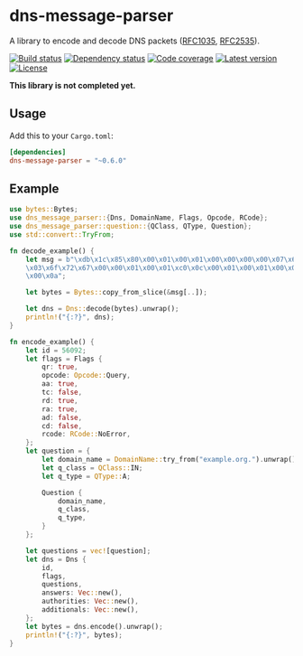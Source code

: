 # dns-message-parser
A library to encode and decode DNS packets ([RFC1035](https://tools.ietf.org/html/rfc1035), [RFC2535](https://tools.ietf.org/html/rfc2535)).

[![Build status](https://github.com/LinkTed/dns-message-parser/workflows/Continuous%20Integration/badge.svg)](https://github.com/LinkTed/dns-message-parser/actions?query=workflow%3A%22Continuous+Integration%22)
[![Dependency status](https://deps.rs/repo/github/linkted/dns-message-parser/status.svg)](https://deps.rs/repo/github/linkted/dns-message-parser)
[![Code coverage](https://codecov.io/gh/LinkTed/dns-message-parser/branch/master/graph/badge.svg)](https://codecov.io/gh/LinkTed/dns-message-parser)
[![Latest version](https://img.shields.io/crates/v/dns-message-parser.svg)](https://crates.io/crates/dns-message-parser)
[![License](https://img.shields.io/crates/l/dns-message-parser.svg)](https://opensource.org/licenses/BSD-3-Clause)  

**This library is not completed yet.**

## Usage
Add this to your `Cargo.toml`:
```toml
[dependencies]
dns-message-parser = "~0.6.0"
```

## Example
```rust
use bytes::Bytes;
use dns_message_parser::{Dns, DomainName, Flags, Opcode, RCode};
use dns_message_parser::question::{QClass, QType, Question};
use std::convert::TryFrom;

fn decode_example() {
    let msg = b"\xdb\x1c\x85\x80\x00\x01\x00\x01\x00\x00\x00\x00\x07\x65\x78\x61\x6d\x70\x6c\x65\
    \x03\x6f\x72\x67\x00\x00\x01\x00\x01\xc0\x0c\x00\x01\x00\x01\x00\x00\x0e\x10\x00\x04\x0a\x00\
    \x00\x0a";

    let bytes = Bytes::copy_from_slice(&msg[..]);

    let dns = Dns::decode(bytes).unwrap();
    println!("{:?}", dns);
}

fn encode_example() {
    let id = 56092;
    let flags = Flags {
        qr: true,
        opcode: Opcode::Query,
        aa: true,
        tc: false,
        rd: true,
        ra: true,
        ad: false,
        cd: false,
        rcode: RCode::NoError,
    };
    let question = {
        let domain_name = DomainName::try_from("example.org.").unwrap();
        let q_class = QClass::IN;
        let q_type = QType::A;

        Question {
            domain_name,
            q_class,
            q_type,
        }
    };

    let questions = vec![question];
    let dns = Dns {
        id,
        flags,
        questions,
        answers: Vec::new(),
        authorities: Vec::new(),
        additionals: Vec::new(),
    };
    let bytes = dns.encode().unwrap();
    println!("{:?}", bytes);
}
```
